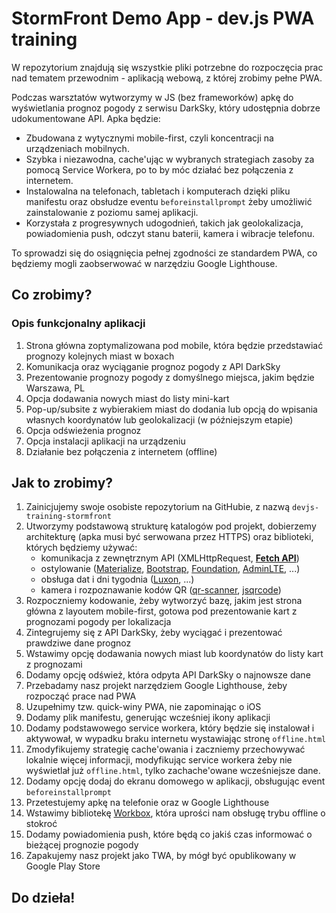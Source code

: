 # StormFront Demo App - dev.js PWA training

W repozytorium znajdują się wszystkie pliki potrzebne do rozpoczęcia prac nad tematem przewodnim - aplikacją webową, z której zrobimy pełne PWA.

Podczas warsztatów wytworzymy w JS (bez frameworków) apkę do wyświetlania prognoz pogody z serwisu DarkSky, który udostępnia dobrze udokumentowane API. Apka będzie:

* Zbudowana z wytycznymi mobile-first, czyli koncentracji na urządzeniach mobilnych.
* Szybka i niezawodna, cache'ując w wybranych strategiach zasoby za pomocą Service Workera, po to by móc działać bez połączenia z internetem.
* Instalowalna na telefonach, tabletach i komputerach dzięki pliku manifestu oraz obsłudze eventu `beforeinstallprompt` żeby umożliwić zainstalowanie z poziomu samej aplikacji.
* Korzystała z progresywnych udogodnień, takich jak geolokalizacja, powiadomienia push, odczyt stanu baterii, kamera i wibracje telefonu.

To sprowadzi się do osiągnięcia pełnej zgodności ze standardem PWA, co będziemy mogli zaobserwować w narzędziu Google Lighthouse.

## Co zrobimy?
### Opis funkcjonalny aplikacji
1. Strona główna zoptymalizowana pod mobile, która będzie przedstawiać prognozy kolejnych miast w boxach
2. Komunikacja oraz wyciąganie prognoz pogody z API DarkSky
3. Prezentowanie prognozy pogody z domyślnego miejsca, jakim będzie Warszawa, PL
4. Opcja dodawania nowych miast do listy mini-kart
5. Pop-up/subsite z wybierakiem miast do dodania lub opcją do wpisania własnych koordynatów lub geolokalizacji (w późniejszym etapie)
6. Opcja odświeżenia prognoz
7. Opcja instalacji aplikacji na urządzeniu
8. Działanie bez połączenia z internetem (offline)

## Jak to zrobimy?

1. Zainicjujemy swoje osobiste repozytorium na GitHubie, z nazwą `devjs-training-stormfront`
2. Utworzymy podstawową strukturę katalogów pod projekt, dobierzemy architekturę (apka musi być serwowana przez HTTPS) oraz biblioteki, których będziemy używać:
    * komunikacja z zewnętrznym API (XMLHttpRequest, **[Fetch API]**)
    * ostylowanie ([Materialize], [Bootstrap], [Foundation], [AdminLTE], ...)
    * obsługa dat i dni tygodnia ([Luxon], ...)
    * kamera i rozpoznawanie kodów QR ([qr-scanner], [jsqrcode])
3. Rozpoczniemy kodowanie, żeby wytworzyć bazę, jakim jest strona główna z layoutem mobile-first, gotowa pod prezentowanie kart z prognozami pogody per lokalizacja
4. Zintegrujemy się z API DarkSky, żeby wyciągać i prezentować prawdziwe dane prognoz
5. Wstawimy opcję dodawania nowych miast lub koordynatów do listy kart z prognozami
6. Dodamy opcję odśwież, która odpyta API DarkSky o najnowsze dane
7. Przebadamy nasz projekt narzędziem Google Lighthouse, żeby rozpocząć prace nad PWA
8. Uzupełnimy tzw. quick-winy PWA, nie zapominając o iOS
9. Dodamy plik manifestu, generując wcześniej ikony aplikacji
10. Dodamy podstawowego service workera, który będzie się instalował i aktywował, w wypadku braku internetu wystawiając stronę `offline.html`
11. Zmodyfikujemy strategię cache'owania i zaczniemy przechowywać lokalnie więcej informacji, modyfikując service workera żeby nie wyświetlał już `offline.html`, tylko zachache'owane wcześniejsze dane.
12. Dodamy opcję dodaj do ekranu domowego w aplikacji, obsługując event `beforeinstallprompt`
13. Przetestujemy apkę na telefonie oraz w Google Lighthouse
14. Wstawimy bibliotekę [Workbox], która uprości nam obsługę trybu offline o stokroć
15. Dodamy powiadomienia push, które będą co jakiś czas informować o bieżącej prognozie pogody
16. Zapakujemy nasz projekt jako TWA, by mógł być opublikowany w Google Play Store

## Do dzieła!

[Fetch API]: https://developers.google.com/web/updates/2015/03/introduction-to-fetch
[Materialize]: https://materializecss.com/getting-started.html
[Bootstrap]: https://getbootstrap.com/docs/4.3/getting-started/introduction/
[AdminLTE]: https://adminlte.io/docs/3.0/index.html
[Foundation]: https://foundation.zurb.com/develop/getting-started.html
[Luxon]: https://moment.github.io/luxon/
[qr-scanner]: https://github.com/nimiq/qr-scanner
[jsqrcode]: https://github.com/LazarSoft/jsqrcode
[Workbox]: https://developers.google.com/web/tools/workbox/